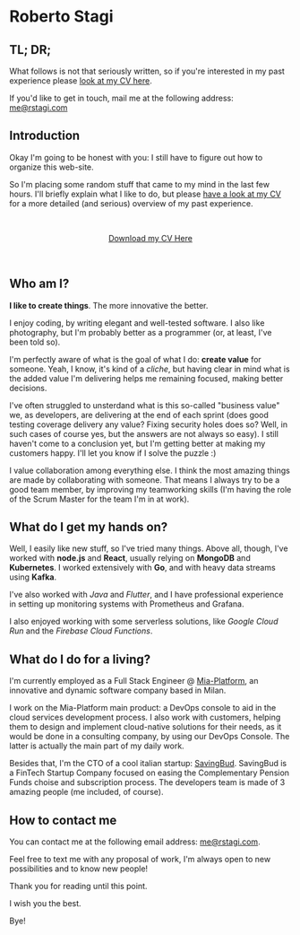 # Roberto Stagi

## TL; DR;

What follows is not that seriously written, so if you're interested in my past experience please [look at my CV here](cv_StagiRoberto.pdf).

If you'd like to get in touch, mail me at the following address: [me@rstagi.com](mailto:me@rstagi.com)

## Introduction

Okay I'm going to be honest with you: I still have to figure out how to organize this web-site.

So I'm placing some random stuff that came to my mind in the last few hours.
I'll briefly explain what I like to do, but please [have a look at my CV](cv_StagiRoberto.pdf) for a more detailed (and serious) overview of my past experience.

<br>
<p style="text-align: center"><a href="cv_StagiRoberto.pdf" download>Download my CV Here</a></p>
<br>

## Who am I?
**I like to create things**.  The more innovative the better.

I enjoy coding, by writing elegant and well-tested software.
I also like photography, but I'm probably better as a programmer (or, at least, I've been told so).

I'm perfectly aware of what is the goal of what I do: **create value** for someone.
Yeah, I know, it's kind of a *cliche*, but having clear in mind what is the added value I'm delivering helps me remaining focused, making better decisions.

I've often struggled to unsterdand what is this so-called "business value" we, as developers, are delivering at the end of each sprint (does good testing coverage delivery any value? Fixing security holes does so? Well, in such cases of course yes, but the answers are not always so easy).
I still haven't come to a conclusion yet, but I'm getting better at making my customers happy. I'll let you know if I solve the puzzle :)

I value collaboration among everything else. I think the most amazing things are made by collaborating with someone.
That means I always try to be a good team member, by improving my teamworking skills (I'm having the role of the Scrum Master for the team I'm in at work).

## What do I get my hands on?
Well, I easily like new stuff, so I've tried many things.
Above all, though, I've worked with **node.js** and **React**, usually relying on **MongoDB** and **Kubernetes**.
I worked extensively with **Go**, and with heavy data streams using **Kafka**.

I've also worked with *Java* and  *Flutter*, and I have professional experience in setting up monitoring systems with Prometheus and Grafana.

I also enjoyed working with some serverless solutions, like *Google Cloud Run* and the *Firebase Cloud Functions*.

## What do I do for a living?
I'm currently employed as a Full Stack Engineer @ [Mia-Platform](https://mia-platform.eu), an innovative and dynamic software company based in Milan.

I work on the Mia-Platform main product: a DevOps console to aid in the cloud services development process.
I also work with customers, helping them to design and implement cloud-native solutions for their needs, as it would be done in a consulting company, by using our DevOps Console.
The latter is actually the main part of my daily work.

Besides that, I'm the CTO of a cool italian startup: [SavingBud](https://www.savingbud.com). SavingBud is a FinTech Startup Company focused on easing the Complementary Pension Funds choise and subscription process. The developers team is made of 3 amazing people (me included, of course).

## How to contact me
You can contact me at the following email address: [me@rstagi.com](mailto:me@rstagi.com).

Feel free to text me with any proposal of work, I'm always open to new possibilities and to know new people!


Thank you for reading until this point.

I wish you the best.

Bye!
